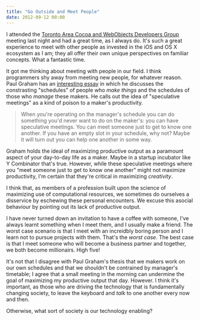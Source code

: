 ```yaml
---
title: "Go Outside and Meet People"
date: 2012-09-12 00:00
---
```


<import><p>I attended the <a href="http://tacow.org">Toronto Area Cocoa and WebObjects Developers Group</a> meeting last night and had a great time, as I always do. It's such a great experience to meet with other people as invested in the iOS and OS X ecosystem as I am; they all offer their own unique perspectives on familiar concepts. What a fantastic time.</p>

<p>It got me thinking about meeting with people in our field. I think programmers shy away from meeting new people, for whatever reason. Paul Graham has an <a href="http://www.paulgraham.com/makersschedule.html">interesting essay</a> in which he discusses the constrasting "schedules" of people who <em>make things</em> and the schedules of those who <em>manage</em> these makers. He calls out the idea of "speculative meetings" as a kind of poison to a maker's productivity.</p>

<blockquote>
  <p>When you're operating on the manager's schedule you can do something you'd never want to do on the maker's: you can have speculative meetings. You can meet someone just to get to know one another. If you have an empty slot in your schedule, why not? Maybe it will turn out you can help one another in some way.</p>
</blockquote>

<p>Graham holds the ideal of maximizing productive output as a paramount aspect of your day-to-day life as a maker. Maybe in a startup incubator like Y Combinator that's true. However, while these speculative meetings where you "meet someone just to get to know one another" might not maximize productivity, I'm certain that they're critical in maximizing <em>creativity</em>.</p>

<p>I think that, as members of a profession built upon the science of maximizing use of computational resources, we sometimes do ourselves a disservice by eschewing these personal encounters. We excuse this asocial behaviour by pointing out its lack of productive output. </p>

<p>I have never turned down an invitation to have a coffee with someone, I've always learnt something when I meet them, and I usually make a friend. The worst case scenario is that I meet with an increidbly boring person and I learn not to pursue projects with them. That's the <em>worst case</em>. The best case is that I meet someone who will become a business partner and together, we both become millionairs. High five!</p>

<p>It's not that I disagree with Paul Graham's thesis that we makers work on our own schedules and that we shouldn't be contrained by manager's timetable; I agree that a small meeting in the morning can undermine the goal of maximizing my productive output that day. However. I think it's important, as those who are driving the technology that is fundamentally changing society, to leave the keyboard and <em>talk</em> to one another every now and then. </p>

<p>Otherwise, what sort of society is our technology enabling?</p></import>

<!-- more -->

